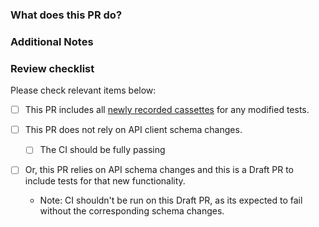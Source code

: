 <!--
** Requirements for Contributing to this repository **
* Fill out the template below. Any pull request that does not include enough information to be reviewed in a timely 
manner may be closed at the maintainers' discretion.
* The pull request must only fix one issue at the time.
* After you create the pull request, all status checks must be pass before a maintainer reviews your contribution. 
For more details, please see [CONTRIBUTING](/CONTRIBUTING.md).
-->

### What does this PR do?

<!--

What inspired you to submit this pull request?
Link to the issue describing the bug that you're fixing.

If there is not yet an issue for your bug, please open a new issue and then link to that issue in your pull request.
Note: In some cases, one person's "bug" is another person's "feature." 
If the pull request does not address an existing issue with the "bug" label, the maintainers have the final say on whether the current behavior is a bug.

We must be able to understand the design of your change from this description.
If we can't get a good idea of what the code will be doing from the description here, the pull request may be closed at the maintainers' discretion.
Keep in mind that the maintainer reviewing this PR may not be familiar with or have worked with the code here recently, so please walk us through the concepts.

-->

### Additional Notes

<!-- Anything else we should know when reviewing? -->


### Review checklist
Please check relevant items below:
- [ ] This PR includes all [newly recorded cassettes](/DEVELOPMENT.md) for any modified tests.


- [ ] This PR does not rely on API client schema changes.
    - [ ] The CI should be fully passing
- [ ] Or, this PR relies on API schema changes and this is a Draft PR to include tests for that new functionality.
  - Note: CI shouldn't be run on this Draft PR, as its expected to fail without the corresponding schema changes. 
